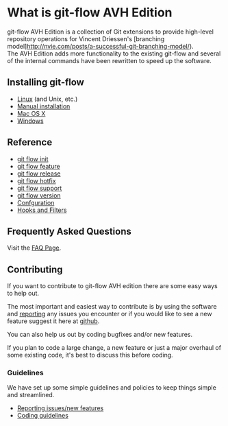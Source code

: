 # What is git-flow AVH Edition
git-flow AVH Edition is a collection of Git extensions to provide high-level 
repository operations for Vincent Driessen's [branching model]http://nvie.com/posts/a-successful-git-branching-model/).  
The AVH Edition adds more functionality to the existing git-flow and several of 
the internal commands have been rewritten to speed up the software. 

## Installing git-flow

* [Linux](https://github.com/petervanderdoes/gitflow/wiki/Installing-on-Linux,-Unix,-etc.) (and Unix, etc.)
* [Manual installation]([https://github.com/petervanderdoes/gitflow/wiki/Installing-manually)
* [Mac OS X](https://github.com/petervanderdoes/gitflow/wiki/Installing-on-Mac-OS-X)
* [Windows](https://github.com/petervanderdoes/gitflow/wiki/Installing-on-Windows)

## Reference
* [git flow init](https://github.com/petervanderdoes/gitflow/wiki/Reference:-git-flow-init)
* [git flow feature]([https://github.com/petervanderdoes/gitflow/wiki/Reference:-git-flow-feature)
* [git flow release]([https://github.com/petervanderdoes/gitflow/wiki/Reference:-git-flow-release)
* [git flow hotfix](https://github.com/petervanderdoes/gitflow/wiki/Reference:-git-flow-hotfix)
* [git flow support](https://github.com/petervanderdoes/gitflow/wiki/Reference:-git-flow-support)
* [git flow version](https://github.com/petervanderdoes/gitflow/wiki/Reference:-git-flow-version)
* [Confguration](https://github.com/petervanderdoes/gitflow/wiki/Reference:-Configuration)
* [Hooks and Filters](https://github.com/petervanderdoes/gitflow/wiki/Reference:-Hooks-and-Filters)

## Frequently Asked Questions
Visit the [FAQ Page](https://github.com/petervanderdoes/gitflow/wiki/FAQ).

## Contributing
If you want to contribute to git-flow AVH edition there are some easy ways to 
help out.

The most important and easiest way to contribute is by using the 
software and [reporting](https://github.com/petervanderdoes/gitflow/issues) any issues you encounter or if you would like to see a 
new feature suggest it here at [github](https://github.com/petervanderdoes/gitflow/issues).

You can also help us out by coding bugfixes and/or new features.

If you plan to code a large change, a new feature or just a major overhaul of 
some existing code, it's best to discuss this before coding.

### Guidelines
We have set up some simple guidelines and policies to keep things simple and 
streamlined.
* [Reporting issues/new features](https://github.com/petervanderdoes/gitflow/wiki/Reporting-issues-new-features)
* [Coding guidelines](https://github.com/petervanderdoes/gitflow/wiki/Coding-guidelines)